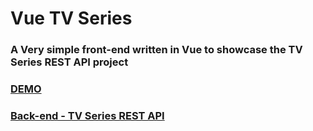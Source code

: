 # Vue TV Series
### A Very simple front-end written in Vue to showcase the TV Series REST API project

### [DEMO](#)
### [Back-end - TV Series REST API](https://github.com/emiscode/tv-series-rest-api)
